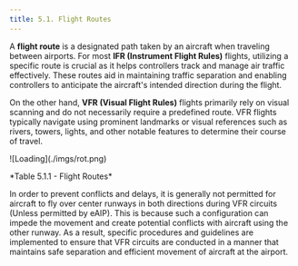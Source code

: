 ```yaml
---
title: 5.1. Flight Routes
---
```

A **flight route** is a designated path taken by an aircraft when traveling between airports. For most **IFR (Instrument Flight Rules)** flights, utilizing a specific route is crucial as it helps controllers track and manage air traffic effectively. These routes aid in maintaining traffic separation and enabling controllers to anticipate the aircraft's intended direction during the flight.

On the other hand, **VFR (Visual Flight Rules)** flights primarily rely on visual scanning and do not necessarily require a predefined route. VFR flights typically navigate using prominent landmarks or visual references such as rivers, towers, lights, and other notable features to determine their course of travel. 

<div className="center-align">
  ![Loading](./imgs/rot.png)
</div>

<div className="center-align">
<p> *Table 5.1.1 - Flight Routes* </p>
</div>


In order to prevent conflicts and delays, it is generally not permitted for aircraft to fly over center runways in both directions during VFR circuits (Unless permitted by eAIP). This is because such a configuration can impede the movement and create potential conflicts with aircraft using the other runway. As a result, specific procedures and guidelines are implemented to ensure that VFR circuits are conducted in a manner that maintains safe separation and efficient movement of aircraft at the airport.

